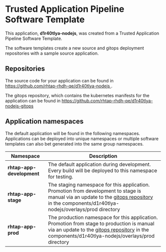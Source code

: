 # Trusted Application Pipeline Software Template

This application, **d1r40tlya-nodejs**, was created from a Trusted Application Pipeline Software Template.

The software templates create a new source and gitops deployment repositories with a sample source application. 

## Repositories

The source code for your application can be found in [https://github.com/rhtap-rhdh-qe/d1r40tlya-nodejs ](https://github.com/rhtap-rhdh-qe/d1r40tlya-nodejs ).
 
The gitops repository, which contains the kubernetes manifests for the application can be found in 
[https://github.com/rhtap-rhdh-qe/d1r40tlya-nodejs-gitops ](https://github.com/rhtap-rhdh-qe/d1r40tlya-nodejs-gitops ) 

## Application namespaces 

The default application will be found in the following namespaces. Applications can be deployed into unique namespaces or multiple software templates can also bet generated into the same group namespaces.  

|  Namespace   |  Description   |  
| -------- | -------- |   
| **rhtap-app-development** | The default application during development. Every build will be deployed to this namespace for testing. | 
| **rhtap-app-stage** | The staging namespace for this application. Promotion from development to stage is manual via an update to the [gitops repository](https://github.com/rhtap-rhdh-qe/d1r40tlya-nodejs-gitops ) in the components/d1r40tlya-nodejs/overlays/prod directory |  
| **rhtap-app-prod** | The production namespace for this application. Promotion from stage to production is manual via an update to the [gitops repository](https://github.com/rhtap-rhdh-qe/d1r40tlya-nodejs-gitops ) in the components/d1r40tlya-nodejs/overlays/prod directory | 